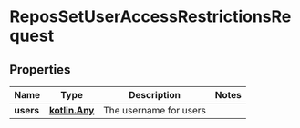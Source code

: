 
# ReposSetUserAccessRestrictionsRequest

## Properties
Name | Type | Description | Notes
------------ | ------------- | ------------- | -------------
**users** | [**kotlin.Any**](.md) | The username for users | 



